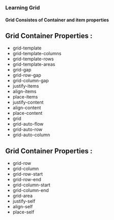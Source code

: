 
### Learning Grid 

#### Grid Consistes of Container and item properties 

## Grid Container Properties :
<div id="properties">

*  grid-template
*  grid-template-columns
*  grid-template-rows
*  grid-template-areas
*  grid-gap
*  grid-row-gap
*  grid-column-gap
*  justify-items
*  align-items
*  place-items
*  justify-content
*  align-content
*  place-content
*  grid
*  grid-auto-flow
*  grid-auto-row
*  grid-auto-column
</div>

## Grid Container Properties :
<div id="properties">

* grid-row
* grid-column
* grid-row-start
* grid-row-end
* grid-column-start
* grid-column-end
* grid-area
* justify-self
* align-self
* place-self
</div>
